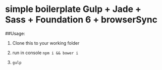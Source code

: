 # simple boilerplate Gulp + Jade + Sass + Foundation 6 + browserSync

##Usage:

1. Clone this to your working folder

2. run in console `npm i && bower i`

3. `gulp`